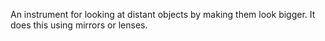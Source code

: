 An instrument for looking at distant objects by making them look bigger.
It does this using mirrors or lenses.
